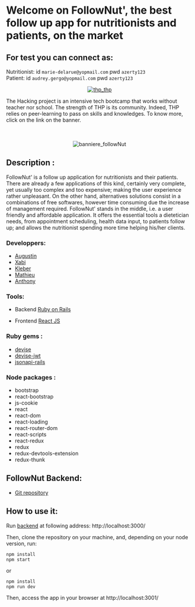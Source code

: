 # Welcome on FollowNut', the best follow up app for nutritionists and patients, on the market

## For test you can connect as:
Nutritionist: id `marie-delarue@yopmail.com` pwd `azerty123`   
Patient: id `audrey.gergo@yopmail.com` pwd `azerty123`   
   
<div>
  <p align="center" >
    <a href="https://www.thehackingproject.org/"><img src="https://i0.wp.com/chromebooklive.com/wp-content/uploads/2018/11/the_hacking_project_logo.png?resize=620%2C171&ssl=1" alt="thp_thp"/></a>
  </p>
  The Hacking project is an intensive tech bootcamp that works without teacher nor school. The strength of THP is its community. Indeed, THP relies on peer-learning to pass on skills and knowledges. To know more, click on the link on the banner.
</div>
</br></br>

<p align="center" >
  <img src="https://github.com/MathieuParadis/follownut_front/blob/master/src/assets/logos/baniere.png" alt="banniere_followNut"/>
</p>



## Description :
FollowNut' is a follow up application for nutritionists and their patients. 
There are already a few applications of this kind, certainly very complete, yet usually too complex and too expensive; making the user experience rather unpleasant. On the other hand, alternatives solutions consist in a combinations of free softwares, however time consuming due the increase of management required.
FollowNut' stands in the middle, i.e. a user friendly and affordable application. It offers the essential tools a dietetician needs, from appointment scheduling, health data input, to patients follow up; and allows the nutritionist spending more time helping his/her clients.


### Developpers:
- [Augustin](https://github.com/aauugguussttiinn)
- [Xabi](https://github.com/XabAyca)
- [Kleber](https://github.com/kleberkunha)
- [Mathieu](https://github.com/MathieuParadis)
- [Anthony](https://github.com/AnthonyLebro)


### Tools:
- Backend
[Ruby on Rails](https://rubyonrails.org/)

- Frontend
[React JS](https://reactjs.org/)


### Ruby gems :
* [devise](https://github.com/heartcombo/devise)
* [devise-jwt](https://github.com/waiting-for-dev/devise-jwt)
* [jsonapi-rails](https://github.com/jsonapi-rb/jsonapi-rails)


### Node packages :
* bootstrap
* react-bootstrap
* js-cookie
* react
* react-dom
* react-loading
* react-router-dom
* react-scripts
* react-redux
* redux
* redux-devtools-extension
* redux-thunk


## FollowNut Backend:
* [Git repository](https://github.com/MathieuParadis/follownut_back)

## How to use it:
Run [backend](https://github.com/MathieuParadis/follownut_back) at following address: http://localhost:3000/

Then, clone the repository on your machine, and, depending on your node version, run:
  ```
  npm install
  npm start
  ```

  or
  ```
  npm install
  npm run dev
  ```


Then, access the app in your browser at http://localhost:3001/
